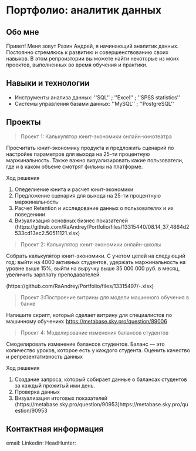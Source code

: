 # Портфолио: аналитик данных

## Обо мне

Привет! Меня зовут Разин Андрей, я начинающий аналитик данных. Постоянно стремлюсь к развитию и совершенствованию своих навыков. В этом репроизтории вы можете найти некоторые из моих проектов, выполненных во время обучения и практики.
<br>

## Навыки и технологии
- Инструменты анализа данных: ''SQL'' ; ''Excel'' ; ''SPSS statistics''
- Системы управления базами данных: ''MySQL'' ; ''PostgreSQL''


 ## Проекты
> <p> Проект 1: Калькулятор юнит-экономики онлайн-кинотеатра </p>
<p> Просчитать юнит-экономику продукта и предложить сценарий по настройке параметров для выхода на 25-ти процентную маржинальность. Также важно визуализировать какие пользователи, где и в каком объеме смотрят фильмы на платформе. </p>

<p> Ход решения</p>
<ol>
  <li>Опеделиение юнита и расчет юнит-экономики </li>
  <li>Предложение сценария для выхода на 25-ти процентную маржинальность </li>
  <li>Расчет Retention и исследование данных о пользователях и их поведениии </li>
  <li>Визуализация основных бизнес показателей</li>(https://github.com/RaAndrey/Portfolio/files/13315440/08.14_37_4864d2533cd13ec2.50511121.xlsx)
</ol> 
<p> </p>

> <p> Проект 2: Калькулятор юнит-экономики онлайн-школы </p>
<p> Cобрать калькулятор юнит-экономики. С учетом целей на следующий год: выйти на 4000 активных студентов,
удержать маржинальность на уровне выше 15%,
выйти на выручку выше 35 000 000 руб. в месяц,
увеличить зарплату преподавателей. </p>(https://github.com/RaAndrey/Portfolio/files/13315497/-.xlsx)
<p> </p>

> <p> Проект 3:Построение витрины для модели машинного обучения в банке </p>
Напишите скрипт, который сделает витрину для специалистов по машинному обучению:
https://metabase.sky.pro/question/89006
<p> </p>

> <p> Проект 4: Моделирование изменения балансов студентов </p>
<p> Cмоделировать изменение балансов студентов. Баланс — это количество уроков, которое есть у каждого студента. Оценить качество и репрезентативность данных </p>

<p> Ход решения</p>
<ol>
  <li>Создание запроса, который собирает данные о балансах студентов за каждый прожитый ими день. </li>
  <li>Проверка данных </li>
  <li>Визуализация итоговых показателей</li>(https://metabase.sky.pro/question/90953)https://metabase.sky.pro/question/90953
</ol> 
<p> </p>

## Контактная информация
email:
Linkedin:
HeadHunter:
